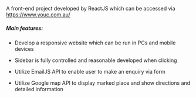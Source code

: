 A front-end project developed by ReactJS which can be accessed via https://www.youc.com.au/



##### Main features: 

- Develop a responsive website which can be run in PCs and mobile devices  

- Sidebar is fully controlled and reasonable developed when clicking

- Utilize EmailJS API to enable user to make an enquiry via form 

- Utilize Google map API to display marked place and show directions and detailed information

